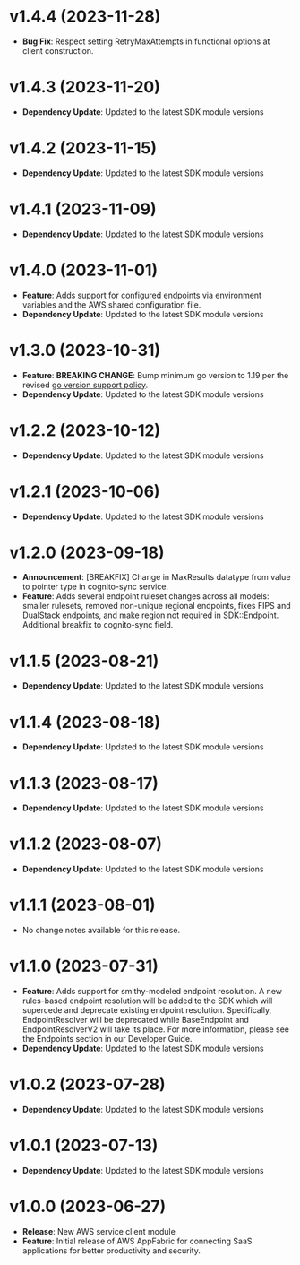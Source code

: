 # v1.4.4 (2023-11-28)

* **Bug Fix**: Respect setting RetryMaxAttempts in functional options at client construction.

# v1.4.3 (2023-11-20)

* **Dependency Update**: Updated to the latest SDK module versions

# v1.4.2 (2023-11-15)

* **Dependency Update**: Updated to the latest SDK module versions

# v1.4.1 (2023-11-09)

* **Dependency Update**: Updated to the latest SDK module versions

# v1.4.0 (2023-11-01)

* **Feature**: Adds support for configured endpoints via environment variables and the AWS shared configuration file.
* **Dependency Update**: Updated to the latest SDK module versions

# v1.3.0 (2023-10-31)

* **Feature**: **BREAKING CHANGE**: Bump minimum go version to 1.19 per the revised [go version support policy](https://aws.amazon.com/blogs/developer/aws-sdk-for-go-aligns-with-go-release-policy-on-supported-runtimes/).
* **Dependency Update**: Updated to the latest SDK module versions

# v1.2.2 (2023-10-12)

* **Dependency Update**: Updated to the latest SDK module versions

# v1.2.1 (2023-10-06)

* **Dependency Update**: Updated to the latest SDK module versions

# v1.2.0 (2023-09-18)

* **Announcement**: [BREAKFIX] Change in MaxResults datatype from value to pointer type in cognito-sync service.
* **Feature**: Adds several endpoint ruleset changes across all models: smaller rulesets, removed non-unique regional endpoints, fixes FIPS and DualStack endpoints, and make region not required in SDK::Endpoint. Additional breakfix to cognito-sync field.

# v1.1.5 (2023-08-21)

* **Dependency Update**: Updated to the latest SDK module versions

# v1.1.4 (2023-08-18)

* **Dependency Update**: Updated to the latest SDK module versions

# v1.1.3 (2023-08-17)

* **Dependency Update**: Updated to the latest SDK module versions

# v1.1.2 (2023-08-07)

* **Dependency Update**: Updated to the latest SDK module versions

# v1.1.1 (2023-08-01)

* No change notes available for this release.

# v1.1.0 (2023-07-31)

* **Feature**: Adds support for smithy-modeled endpoint resolution. A new rules-based endpoint resolution will be added to the SDK which will supercede and deprecate existing endpoint resolution. Specifically, EndpointResolver will be deprecated while BaseEndpoint and EndpointResolverV2 will take its place. For more information, please see the Endpoints section in our Developer Guide.
* **Dependency Update**: Updated to the latest SDK module versions

# v1.0.2 (2023-07-28)

* **Dependency Update**: Updated to the latest SDK module versions

# v1.0.1 (2023-07-13)

* **Dependency Update**: Updated to the latest SDK module versions

# v1.0.0 (2023-06-27)

* **Release**: New AWS service client module
* **Feature**: Initial release of AWS AppFabric for connecting SaaS applications for better productivity and security.

